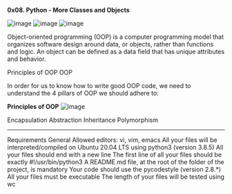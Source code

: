 **0x08. Python - More Classes and Objects**



![image](https://github.com/Michafolab/alx-higher_level_programming/assets/117805721/224165c6-f8f3-4b5b-bb2a-b8463101e922) ![image](https://github.com/Michafolab/alx-higher_level_programming/assets/117805721/8e5ecf11-ad68-423c-bbb5-a7fba83006b8) ![image](https://github.com/Michafolab/alx-higher_level_programming/assets/117805721/e1e39db1-8765-45d8-a2c1-e25a9bca8cfc)


Object-oriented programming (OOP) is a computer programming model that organizes software design around data, or objects, rather than functions and logic. An object can be defined as a data field that has unique attributes and behavior.

Principles of OOP
OOP

In order for us to know how to write good OOP code, we need to understand the 4 pillars of OOP we should adhere to:

**Principles of OOP**
![image](https://github.com/Michafolab/alx-higher_level_programming/assets/117805721/fab918b2-3966-4e7a-814b-3d990874d36a)


Encapsulation
Abstraction
Inheritance
Polymorphism


*******************************************************************************************************************************************

Requirements
General
Allowed editors: vi, vim, emacs
All your files will be interpreted/compiled on Ubuntu 20.04 LTS using python3 (version 3.8.5)
All your files should end with a new line
The first line of all your files should be exactly #!/usr/bin/python3
A README.md file, at the root of the folder of the project, is mandatory
Your code should use the pycodestyle (version 2.8.*)
All your files must be executable
The length of your files will be tested using wc
